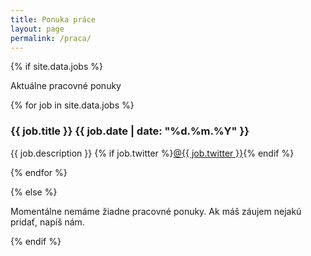 ```yaml
---
title: Ponuka práce
layout: page
permalink: /praca/
---
```


{% if site.data.jobs %}

Aktuálne pracovné ponuky

{% for job in site.data.jobs %}
<div class="job">
    <h3>{{ job.title }} <span class="label gray">{{ job.date | date: "%d.%m.%Y" }}</span></h3>
    <p>
        {{ job.description }}
        {% if job.twitter %}<a href="">@{{ job.twitter }}</a>{% endif %}
    </p>
</div>
{% endfor %}

{% else %}

Momentálne nemáme žiadne pracovné ponuky. Ak máš záujem nejakú pridať, napíš nám.

{% endif %}
